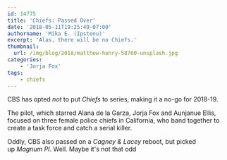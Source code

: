 ```yaml
---
id: 14775
title: 'Chiefs: Passed Over'
date: '2018-05-11T19:25:49-07:00'
authorname: 'Mika E. (Ipstenu)'
excerpt: 'Alas, there will be no Chiefs.'
thumbnail:
  url: /img/blog/2018/matthew-henry-58760-unsplash.jpg
categories:
    - 'Jorja Fox'
tags:
    - chiefs
---
```


CBS has opted _not_ to put _Chiefs_ to series, making it a no-go for 2018-19.

The pilot, which starred Alana de la Garza, Jorja Fox and Aunjanue Ellis, focused on three female police chiefs in California, who band together to create a task force and catch a serial killer.

Oddly, CBS also passed on a _Cagney & Lacey_ reboot, but picked up _Magnum PI_. Well. Maybe it's not that odd
